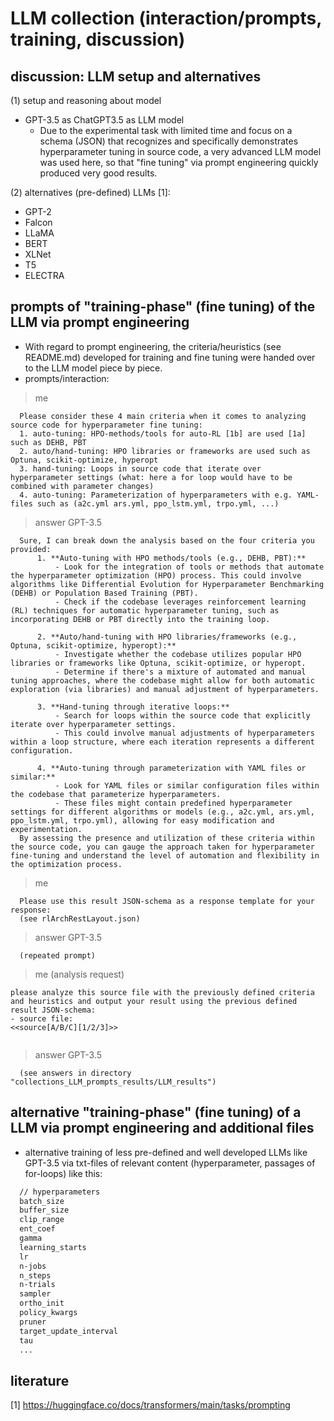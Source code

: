 # LLM collection (interaction/prompts, training, discussion)


## discussion: LLM setup and alternatives

(1) setup and reasoning about model

- GPT-3.5 as ChatGPT3.5 as LLM model
  - Due to the experimental task with limited time and focus on a schema (JSON) that recognizes and specifically demonstrates hyperparameter tuning in source code, a very advanced LLM model was used here, so that "fine tuning" via prompt engineering quickly produced very good results.

(2) alternatives (pre-defined) LLMs [1]:

- GPT-2
- Falcon
- LLaMA
- BERT 
- XLNet
- T5 
- ELECTRA




## prompts of "training-phase" (fine tuning) of the LLM via prompt engineering
- With regard to prompt engineering, the criteria/heuristics (see README.md) developed for training and fine tuning were handed over to the LLM model piece by piece.
- prompts/interaction:
  
> me
  ```
    Please consider these 4 main criteria when it comes to analyzing source code for hyperparameter fine tuning:
    1. auto-tuning: HPO-methods/tools for auto-RL [1b] are used [1a] such as DEHB, PBT
    2. auto/hand-tuning: HPO libraries or frameworks are used such as Optuna, scikit-optimize, hyperopt
    3. hand-tuning: Loops in source code that iterate over hyperparameter settings (what: here a for loop would have to be combined with parameter changes)
    4. auto-tuning: Parameterization of hyperparameters with e.g. YAML-files such as (a2c.yml ars.yml, ppo_lstm.yml, trpo.yml, ...)
```


> answer GPT-3.5
  ```
    Sure, I can break down the analysis based on the four criteria you provided:
        1. **Auto-tuning with HPO methods/tools (e.g., DEHB, PBT):**
            - Look for the integration of tools or methods that automate the hyperparameter optimization (HPO) process. This could involve algorithms like Differential Evolution for Hyperparameter Benchmarking (DEHB) or Population Based Training (PBT).
            - Check if the codebase leverages reinforcement learning (RL) techniques for automatic hyperparameter tuning, such as incorporating DEHB or PBT directly into the training loop.

        2. **Auto/hand-tuning with HPO libraries/frameworks (e.g., Optuna, scikit-optimize, hyperopt):**
            - Investigate whether the codebase utilizes popular HPO libraries or frameworks like Optuna, scikit-optimize, or hyperopt.
            - Determine if there's a mixture of automated and manual tuning approaches, where the codebase might allow for both automatic exploration (via libraries) and manual adjustment of hyperparameters.

        3. **Hand-tuning through iterative loops:**
            - Search for loops within the source code that explicitly iterate over hyperparameter settings.
            - This could involve manual adjustments of hyperparameters within a loop structure, where each iteration represents a different configuration.

        4. **Auto-tuning through parameterization with YAML files or similar:**
            - Look for YAML files or similar configuration files within the codebase that parameterize hyperparameters.
            - These files might contain predefined hyperparameter settings for different algorithms or models (e.g., a2c.yml, ars.yml, ppo_lstm.yml, trpo.yml), allowing for easy modification and experimentation.
    By assessing the presence and utilization of these criteria within the source code, you can gauge the approach taken for hyperparameter fine-tuning and understand the level of automation and flexibility in the optimization process.
```


> me
  ```
    Please use this result JSON-schema as a response template for your response:
    (see rlArchRestLayout.json)
```
> answer GPT-3.5
  ```
    (repeated prompt)
```

> me (analysis request)
  ```
  please analyze this source file with the previously defined criteria and heuristics and output your result using the previous defined result JSON-schema:
  - source file:
  <<source[A/B/C][1/2/3]>>
    
```
> answer GPT-3.5
  ```
    (see answers in directory "collections_LLM_prompts_results/LLM_results")
```


## alternative "training-phase" (fine tuning) of a LLM via prompt engineering and additional files

- alternative training of less pre-defined and well developed LLMs like GPT-3.5 via txt-files of relevant content (hyperparameter, passages of for-loops) like this:
```txt
  // hyperparameters
  batch_size
  buffer_size
  clip_range
  ent_coef
  gamma
  learning_starts
  lr
  n-jobs
  n_steps
  n-trials
  sampler
  ortho_init
  policy_kwargs
  pruner
  target_update_interval
  tau
  ...
```

## literature

[1] https://huggingface.co/docs/transformers/main/tasks/prompting
